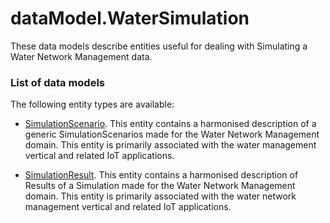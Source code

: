 # dataModel.WaterSimulation
These data models describe entities useful for dealing with Simulating a Water Network Management data.

### List of data models

The following entity types are available:
- [SimulationScenario](). This entity contains a harmonised description of a generic SimulationScenarios made for
the Water Network Management domain. This entity is primarily associated
with the water management vertical and related IoT applications.


- [SimulationResult](). This entity contains a harmonised description of Results of a Simulation made for
the Water Network Management domain. This entity is primarily associated
with the water network management vertical and related IoT applications.
